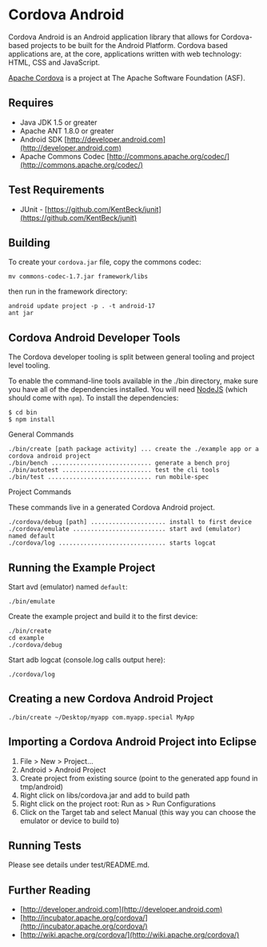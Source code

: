 Cordova Android
===

Cordova Android is an Android application library that allows for Cordova-based
projects to be built for the Android Platform. Cordova based applications are,
at the core, applications written with web technology: HTML, CSS and JavaScript. 

[Apache Cordova](http://cordova.io) is a project at The Apache Software Foundation (ASF).


Requires
---

- Java JDK 1.5 or greater
- Apache ANT 1.8.0 or greater
- Android SDK [http://developer.android.com](http://developer.android.com)
- Apache Commons Codec [http://commons.apache.org/codec/](http://commons.apache.org/codec/)

Test Requirements
---
- JUnit - [https://github.com/KentBeck/junit](https://github.com/KentBeck/junit)
 
Building
---

To create your `cordova.jar` file, copy the commons codec:

    mv commons-codec-1.7.jar framework/libs

then run in the framework directory:

    android update project -p . -t android-17
    ant jar


Cordova Android Developer Tools
---

The Cordova developer tooling is split between general tooling and project level tooling. 

To enable the command-line tools available in the ./bin directory, make
sure you have all of the dependencies installed. You will need
[NodeJS](http://nodejs.org) (which should come with `npm`). To install
the dependencies:

    $ cd bin
    $ npm install

General Commands

    ./bin/create [path package activity] ... create the ./example app or a cordova android project
    ./bin/bench ............................ generate a bench proj
    ./bin/autotest ......................... test the cli tools
    ./bin/test ............................. run mobile-spec

Project Commands

These commands live in a generated Cordova Android project.

    ./cordova/debug [path] ..................... install to first device
    ./cordova/emulate .......................... start avd (emulator) named default
    ./cordova/log .............................. starts logcat

Running the Example Project
---

Start avd (emulator) named `default`:

    ./bin/emulate

Create the example project and build it to the first device:

    ./bin/create
    cd example
    ./cordova/debug

Start adb logcat (console.log calls output here):

    ./cordova/log

Creating a new Cordova Android Project
---

    ./bin/create ~/Desktop/myapp com.myapp.special MyApp

Importing a Cordova Android Project into Eclipse
----

1. File > New > Project...
2. Android > Android Project
3. Create project from existing source (point to the generated app found in tmp/android)
4. Right click on libs/cordova.jar and add to build path
5. Right click on the project root: Run as > Run Configurations
6. Click on the Target tab and select Manual (this way you can choose the emulator or device to build to)

Running Tests
----
Please see details under test/README.md.

Further Reading
---

- [http://developer.android.com](http://developer.android.com)
- [http://incubator.apache.org/cordova/](http://incubator.apache.org/cordova/)
- [http://wiki.apache.org/cordova/](http://wiki.apache.org/cordova/)
